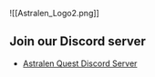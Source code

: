 ![[Astralen_Logo2.png]]
## Join our Discord server
 * [Astralen Quest Discord Server](https://discord.gg/As4upBkuwC)
